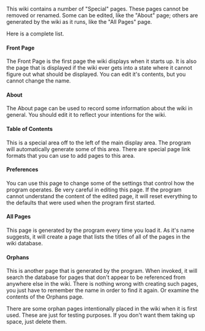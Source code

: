 This wiki contains a number of "Special" pages. These pages cannot be removed or renamed. Some can be edited, like the "About" page; others are generated by the wiki as it runs, like the "All Pages" page.

Here is a complete list.

#### Front Page ####

The Front Page is the first page the wiki displays when it starts up. It is also the page that is displayed if the wiki ever gets into a state where it cannot figure out what should be displayed. You can edit it's contents, but you cannot change the name.

#### About ####

The About page can be used to record some information about the wiki in general. You should edit it to reflect your intentions for the wiki.

#### Table of Contents ####

This is a special area off to the left of the main display area. The program will automatically generate some of this area. There are special page link formats that you can use to add pages to this area.

#### Preferences ####

You can use this page to change some of the settings that control how the program operates. Be very careful in editing this page. If the program cannot understand the content of the edited page, it will reset everything to the defaults that were used when the program first started.

#### All Pages ####

This page is generated by the program every time you load it. As it's name suggests, it will create a page that lists the titles of all of the pages in the wiki database.

#### Orphans ####

This is another page that is generated by the program. When invoked, it will search the database for pages that don't appear to be referenced from anywhere else in the wiki. There is nothing wrong with creating such pages, you just have to remember the name in order to find it again. Or examine the contents of the Orphans page.

There are some orphan pages intentionally placed in the wiki when it is first used. These are just for testing purposes. If you don't want them taking up space, just delete them.
